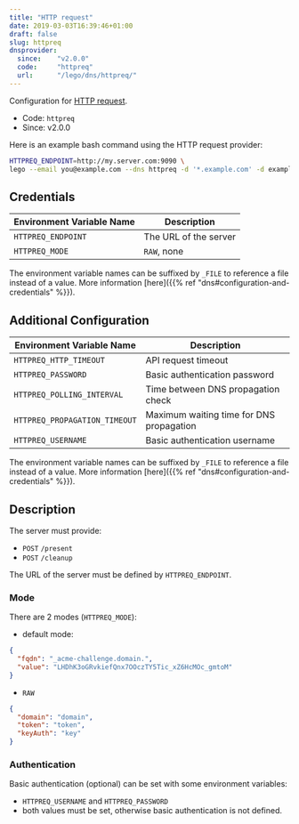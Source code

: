 ```yaml
---
title: "HTTP request"
date: 2019-03-03T16:39:46+01:00
draft: false
slug: httpreq
dnsprovider:
  since:    "v2.0.0"
  code:     "httpreq"
  url:      "/lego/dns/httpreq/"
---
```


<!-- THIS DOCUMENTATION IS AUTO-GENERATED. PLEASE DO NOT EDIT. -->
<!-- providers/dns/httpreq/httpreq.toml -->
<!-- THIS DOCUMENTATION IS AUTO-GENERATED. PLEASE DO NOT EDIT. -->


Configuration for [HTTP request](/lego/dns/httpreq/).


<!--more-->

- Code: `httpreq`
- Since: v2.0.0


Here is an example bash command using the HTTP request provider:

```bash
HTTPREQ_ENDPOINT=http://my.server.com:9090 \
lego --email you@example.com --dns httpreq -d '*.example.com' -d example.com run
```




## Credentials

| Environment Variable Name | Description |
|-----------------------|-------------|
| `HTTPREQ_ENDPOINT` | The URL of the server |
| `HTTPREQ_MODE` | `RAW`, none |

The environment variable names can be suffixed by `_FILE` to reference a file instead of a value.
More information [here]({{% ref "dns#configuration-and-credentials" %}}).


## Additional Configuration

| Environment Variable Name | Description |
|--------------------------------|-------------|
| `HTTPREQ_HTTP_TIMEOUT` | API request timeout |
| `HTTPREQ_PASSWORD` | Basic authentication password |
| `HTTPREQ_POLLING_INTERVAL` | Time between DNS propagation check |
| `HTTPREQ_PROPAGATION_TIMEOUT` | Maximum waiting time for DNS propagation |
| `HTTPREQ_USERNAME` | Basic authentication username |

The environment variable names can be suffixed by `_FILE` to reference a file instead of a value.
More information [here]({{% ref "dns#configuration-and-credentials" %}}).

## Description

The server must provide:

- `POST` `/present`
- `POST` `/cleanup`

The URL of the server must be defined by `HTTPREQ_ENDPOINT`.

### Mode

There are 2 modes (`HTTPREQ_MODE`):

- default mode:
```json
{
  "fqdn": "_acme-challenge.domain.",
  "value": "LHDhK3oGRvkiefQnx7OOczTY5Tic_xZ6HcMOc_gmtoM"
}
```

- `RAW`
```json
{
  "domain": "domain",
  "token": "token",
  "keyAuth": "key"
}
```

### Authentication

Basic authentication (optional) can be set with some environment variables:

- `HTTPREQ_USERNAME` and `HTTPREQ_PASSWORD`
- both values must be set, otherwise basic authentication is not defined.





<!-- THIS DOCUMENTATION IS AUTO-GENERATED. PLEASE DO NOT EDIT. -->
<!-- providers/dns/httpreq/httpreq.toml -->
<!-- THIS DOCUMENTATION IS AUTO-GENERATED. PLEASE DO NOT EDIT. -->
